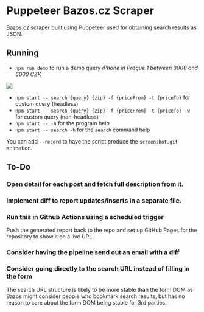 # Puppeteer Bazos.cz Scraper

Bazos.cz scraper built using Puppeteer used for obtaining search results as JSON.

## Running

- `npm run demo` to run a demo query *iPhone in Prague 1 between 3000 and 6000 CZK*

![](screenshot.gif)

- `npm start -- search {query} {zip} -f {priceFrom} -t {priceTo}` for custom query (headless)
- `npm start -- search {query} {zip} -f {priceFrom} -t {priceTo} -w` for custom query (non-headless)
- `npm start -- -h` for the program help
- `npm start -- search -h` for the `search` command help

You can add `--record` to have the script produce the `screenshot.gif` animation.

## To-Do

### Open detail for each post and fetch full description from it.

### Implement diff to report updates/inserts in a separate file.

### Run this in Github Actions using a scheduled trigger

Push the generated report back to the repo and set up GitHub
Pages for the repository to show it on a live URL.

### Consider having the pipeline send out an email with a diff

### Consider going directly to the search URL instead of filling in the form

The search URL structure is likely to be more stable than the form DOM as
Bazos might consider people who bookmark search results, but has no reason
to care about the form DOM being stable for 3rd parties.
